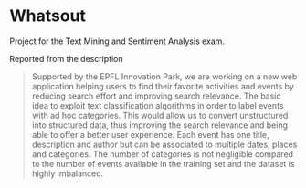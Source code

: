 # Whatsout
Project for the Text Mining and Sentiment Analysis exam.

Reported from the description
> Supported by the EPFL Innovation Park, we are working on a new web application helping users to find their favorite activities and events by reducing search effort and improving search relevance. The basic idea to exploit text classification algorithms in order to label events with ad hoc categories. This would allow us to convert unstructured into structured data, thus improving the search relevance and being able to offer a better user experience. Each event has one title, description and author but can be associated to multiple dates, places and categories. The number of categories is not negligible compared to the number of events available in the training set and the dataset is highly imbalanced.

